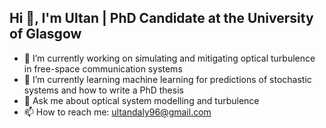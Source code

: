 ## Hi 👋, I'm Ultan | PhD Candidate at the University of Glasgow

- 🔭 I’m currently working on simulating and mitigating optical turbulence in free-space communication systems
- 🌱 I’m currently learning machine learning for predictions of stochastic systems and how to write a PhD thesis
- 💬 Ask me about optical system modelling and turbulence
- 📫 How to reach me: ultandaly96@gmail.com
<!--
**ultand/ultand** is a ✨ _special_ ✨ repository because its `README.md` (this file) appears on your GitHub profile.

Here are some ideas to get you started:

- 👯 I’m looking to collaborate on ...
- 🤔 I’m looking for help with ...
- 😄 Pronouns: ...
- ⚡ Fun fact: ...
-->
